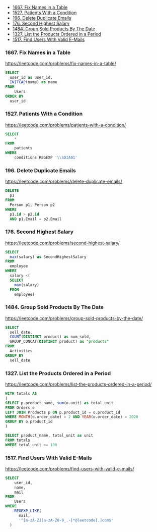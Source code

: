 - [1667. Fix Names in a Table](#1667-fix-names-in-a-table)
- [1527. Patients With a Condition](#1527-patients-with-a-condition)
- [196. Delete Duplicate Emails](#196-delete-duplicate-emails)
- [176. Second Highest Salary](#176-second-highest-salary)
- [1484. Group Sold Products By The Date](#1484-group-sold-products-by-the-date)
- [1327. List the Products Ordered in a Period](#1327-list-the-products-ordered-in-a-period)
- [1517. Find Users With Valid E-Mails](#1517-find-users-with-valid-e-mails)

### 1667. Fix Names in a Table
https://leetcode.com/problems/fix-names-in-a-table/

```sql
SELECT 
  user_id as user_id, 
  INITCAP(name) as name
FROM 
    Users
ORDER BY 
  user_id
```

### 1527. Patients With a Condition
https://leetcode.com/problems/patients-with-a-condition/

```sql
SELECT 
    * 
FROM 
    patients
WHERE 
    conditions REGEXP '\\bDIAB1'
```

### 196. Delete Duplicate Emails
https://leetcode.com/problems/delete-duplicate-emails/

```sql
DELETE 
  p1 
FROM 
  Person p1, Person p2
WHERE 
  p1.id > p2.id 
  AND p1.Email = p2.Email
```

### 176. Second Highest Salary
https://leetcode.com/problems/second-highest-salary/

```sql
SELECT 
  max(salary) as SecondHighestSalary
FROM 
  employee
WHERE  
  salary <(
  SELECT 
    max(salary)
  FROM  
    employee)
```

### 1484. Group Sold Products By The Date
https://leetcode.com/problems/group-sold-products-by-the-date/

```sql
SELECT 
  sell_date, 
  COUNT(DISTINCT product) as num_sold, 
  GROUP_CONCAT(DISTINCT product) as "products"
FROM 
  Activities
GROUP BY 
  sell_date
```

### 1327. List the Products Ordered in a Period
https://leetcode.com/problems/list-the-products-ordered-in-a-period/

```sql
WITH totals AS 
(
SELECT p.product_name, sum(o.unit) as total_unit
FROM Orders o
LEFT JOIN Products p ON p.product_id = o.product_id
WHERE MONTH(o.order_date) = 2 AND YEAR(o.order_date) = 2020
GROUP BY o.product_id
)

SELECT product_name, total_unit as unit
FROM totals
WHERE total_unit >= 100
```

### 1517. Find Users With Valid E-Mails
https://leetcode.com/problems/find-users-with-valid-e-mails/

```sql
SELECT
    user_id,
    name,
    mail
FROM 
    Users 
WHERE 
    REGEXP_LIKE(
      mail, 
      '^[a-zA-Z][a-zA-Z0-9_.-]*@leetcode[.]com$'
  )
```
